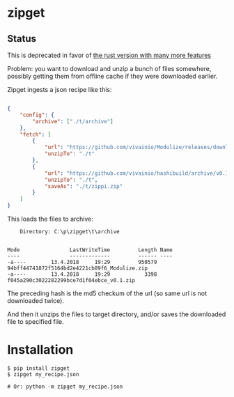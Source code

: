 # zipget

## Status

This is deprecated in favor of [the rust version with many more features](https://github.com/vivainio/zipget-rs)

Problem: you want to download and unzip a bunch of files somewhere, possibly getting them from offline cache if they
were downloaded earlier.

Zipget ingests a json recipe like this:

```json

{
    "config": {
        "archive": ["./t/archive"]
    },
    "fetch": [
        {
            "url": "https://github.com/vivainio/Modulize/releases/download/v2.1/Modulize.zip",
            "unzipTo": "./t"
        },
        {
            "url": "https://github.com/vivainio/hashibuild/archive/v0.1.zip",
            "unzipTo": "./t",
            "saveAs": "./t/zippi.zip"
        }
    ]
}

```

This loads the files to archive:

```
    Directory: C:\p\zipget\t\archive


Mode                LastWriteTime         Length Name
----                -------------         ------ ----
-a----        13.4.2018     19:29         950579 94bff44741872f5164bd2e4221cb89f6_Modulize.zip
-a----        13.4.2018     19:29           3398 f045a290c3022282299bce7d1f04ebce_v0.1.zip
```

The preceding hash is the md5 checkum of the url (so same url is not downloaded twice).

And then it unzips the files to target directory, and/or saves the downloaded file to specified file.

# Installation

```
$ pip install zipget
$ zipget my_recipe.json

# Or: python -m zipget my_recipe.json
```

